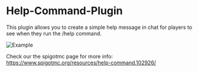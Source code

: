 # Help-Command-Plugin

This plugin allows you to create a simple help message in chat for players to see when they run the /help command.

![Example](https://i.imgur.com/yKqw3LK.png)

Check our the spigotmc page for more info:
https://www.spigotmc.org/resources/help-command.102926/
